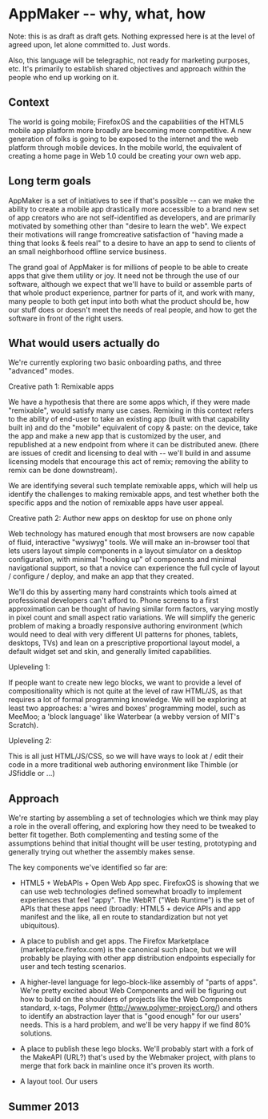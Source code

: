 AppMaker -- why, what, how
==============

Note: this is as draft as draft gets.  Nothing expressed here is at the level of agreed upon, let alone committed to.  Just words.

Also, this language will be telegraphic, not ready for marketing purposes, etc.  It's primarily to establish
shared objectives and approach within the people who end up working on it.

Context
------

The world is going mobile; FirefoxOS and the capabilities of the HTML5 mobile app platform
more broadly are becoming more competitive.  A new generation of folks is going to be exposed to the internet and the
web platform through mobile devices.  In the mobile world, the equivalent of creating a home page in Web 1.0
could be creating your own web app.

Long term goals
------

AppMaker is a set of initiatives to see if that's possible -- can we make the ability to create a mobile app
drastically more accessible to a brand new set of app creators who are not self-identified as developers, and
are primarily motivated by something other than "desire to learn the web".  We expect their motivations will
range fromcreative satisfaction of "having made a thing that looks & feels real" to a desire to have an app to send
to clients of an small neighborhood offline service business.

The grand goal of AppMaker is for millions of people to be able to create apps that give them utility or joy.  It
need not be through the use of our software, although we expect that we'll have to build or assemble parts of
that whole product experience, partner for parts of it, and work with many, many people to both get input into both
what the product should be, how our stuff does or doesn't meet the needs of real people, and how to get the
software in front of the right users.

What would users actually do
--------------

We're currently exploring two basic onboarding paths, and three "advanced" modes.

Creative path 1: Remixable apps

We have a hypothesis that there are some apps which, if they were made "remixable", would satisfy many use cases. 
Remixing in this context refers to the ability of end-user to take an existing app (built with that capability built in)
and do the "mobile" equivalent of copy & paste: on the device, take the app and make a new app that is customized
by the user, and republished at a new endpoint from where it can be distributed anew.  (there are issues of credit
and licensing to deal with -- we'll build in and assume licensing models that encourage this act of remix; removing
the ability to remix can be done downstream).

We are identifying several such template remixable apps, which will help us identify the challenges to making
remixable apps, and test whether both the specific apps and the notion of remixable apps have user appeal.

Creative path 2: Author new apps on desktop for use on phone only

Web technology has matured enough that most browsers are now capable of fluid, interactive "wysiwyg" tools. 
We will make an in-browser tool that lets users layout simple components in a layout simulator on a
desktop configuration, with minimal "hooking up" of components and minimal navigational support, so that a novice
can experience the full cycle of layout / configure / deploy, and make an app that they created.

We'll do this by asserting many hard constraints which tools aimed at professional developers can't afford to.
Phone screens to a first approximation can be thought of having similar form factors, varying mostly in pixel
count and small aspect ratio variations.  We will simplify the generic problem of making a broadly responsive authoring
environment (which would need to deal with very different UI patterns for phones, tablets, desktops, TVs) and lean on
a prescriptive proportional layout model, a default widget set and skin, and generally limited capabilities.

Upleveling 1: 

If people want to create new lego blocks, we want to provide a level of compositionality which is not quite at
the level of raw HTML/JS, as that requires a lot of formal programming knowledge.  We will be exploring at least
two approaches: a 'wires and boxes' programming model, such as MeeMoo; a 'block language' like Waterbear (a webby 
version of MIT's Scratch).

Upleveling 2:

This is all just HTML/JS/CSS, so we will have ways to look at / edit their code in a more traditional web authoring
environment like Thimble (or JSfiddle or ...)

Approach
-------

We're starting by assembling a set of technologies which we think may play a role in the overall offering, and
exploring how they need to be tweaked to better fit together.  Both complementing and testing some of the 
assumptions behind that initial thought will be user testing, prototyping and generally trying out whether
the assembly makes sense.

The key components we've identified so far are:

* HTML5 + WebAPIs + Open Web App spec.  FirefoxOS is showing that we can use web technologies defined somewhat
broadly to implement experiences that feel "appy".  The WebRT ("Web Runtime") is the set of APIs that these apps
need (broadly: HTML5 + device APIs and app manifest and the like, all en route to standardization but not yet
ubiquitous).

* A place to publish and get apps.  The Firefox Marketplace (marketplace.firefox.com) is the canonical such place,
but we will probably be playing with other app distribution endpoints especially for user and tech testing
scenarios.

* A higher-level language for lego-block-like assembly of "parts of apps".  We're pretty excited about Web Components
and will be figuring out how to build on the shoulders of projects like the Web Components standard, x-tags,
Polymer (http://www.polymer-project.org/) and others to identify an abstraction layer that is "good enough" for our
users' needs.  This is a hard problem, and we'll be very happy if we find 80% solutions.

* A place to publish these lego blocks.  We'll probably start with a fork of the MakeAPI (URL?) that's used by the Webmaker
project, with plans to merge that fork back in mainline once it's proven its worth. 

* A layout tool.  Our users  





Summer 2013
----------

